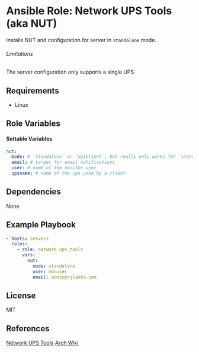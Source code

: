 # Ansible Role: Network UPS Tools (aka NUT)

Installs NUT and configuration for server in `standalone` mode.

###### Limitations
The server configuration only supports a single UPS

## Requirements

- Linux

## Role Variables

#### Settable Variables
```yaml
nut:
  mode: # `standalone` or `netclient`, but really only works for `standalone`
  email: # target for email notifications
  user: # name of the monitor user
  upsname: # name of the ups used by a client
```

## Dependencies

None

## Example Playbook
```yaml
- hosts: servers
  roles:
    - role: network_ups_tools
      vars:
        nut:
          mode: standalone
          user: monuser
          email: admin@rjlasko.com
```

## License

MIT

## References

[Network UPS Tools](https://networkupstools.org)
[Arch Wiki](https://wiki.archlinux.org/index.php/Network_UPS_Tools)

